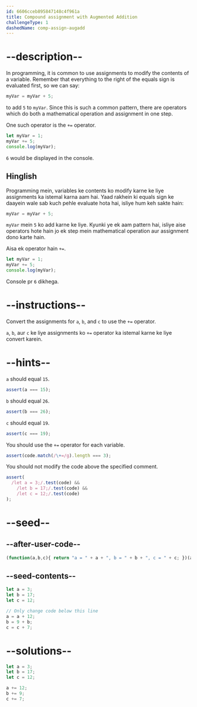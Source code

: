 ```yaml
---
id: 6606cceb895847148c4f961a
title: Compound assignment with Augmented Addition
challengeType: 1
dashedName: comp-assign-augadd
---
```


# --description--

In programming, it is common to use assignments to modify the contents of a variable. Remember that everything to the right of the equals sign is evaluated first, so we can say:


```js
myVar = myVar + 5;
```

to add `5` to `myVar`. Since this is such a common pattern, there are operators which do both a mathematical operation and assignment in one step.

One such operator is the `+=` operator.

```js
let myVar = 1;
myVar += 5;
console.log(myVar);
```

`6` would be displayed in the console.

<h2>Hinglish</h2>

Programming mein, variables ke contents ko modify karne ke liye assignments ka istemal karna aam hai. Yaad rakhein ki equals sign ke daayein wale sab kuch pehle evaluate hota hai, isliye hum keh sakte hain:

```js
myVar = myVar + 5;
```

`myVar` mein `5` ko add karne ke liye. Kyunki ye ek aam pattern hai, isliye aise operators hote hain jo ek step mein mathematical operation aur assignment dono karte hain.

Aisa ek operator hain `+=`.

```js
let myVar = 1;
myVar += 5;
console.log(myVar);
```

Console pr `6` dikhega.

# --instructions--

Convert the assignments for `a`, `b`, and `c` to use the `+=` operator.

`a`, `b`, aur `c` ke liye assignments ko `+=` operator ka istemal karne ke liye convert karein.

# --hints--

`a` should equal `15`.

```js
assert(a === 15);
```

`b` should equal `26`.

```js
assert(b === 26);
```

`c` should equal `19`.

```js
assert(c === 19);
```

You should use the `+=` operator for each variable.

```js
assert(code.match(/\+=/g).length === 3);
```

You should not modify the code above the specified comment.

```js
assert(
  /let a = 3;/.test(code) &&
    /let b = 17;/.test(code) &&
    /let c = 12;/.test(code)
);
```

# --seed--

## --after-user-code--

```js
(function(a,b,c){ return "a = " + a + ", b = " + b + ", c = " + c; })(a,b,c);
```

## --seed-contents--

```js
let a = 3;
let b = 17;
let c = 12;

// Only change code below this line
a = a + 12;
b = 9 + b;
c = c + 7;
```

# --solutions--

```js
let a = 3;
let b = 17;
let c = 12;

a += 12;
b += 9;
c += 7;
```
